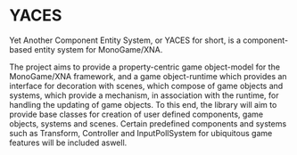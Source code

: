 # YACES
Yet Another Component Entity System, or YACES for short, is a component-based entity system for MonoGame/XNA.

The project aims to provide a property-centric game object-model for the MonoGame/XNA framework, and a game object-runtime which provides an interface for decoration with scenes, which compose of game objects and systems, which provide a mechanism, in association with the runtime, for handling the updating of game objects. To this end, the library will aim to provide base classes for creation of user defined components, game objects, systems and scenes. Certain predefined components and systems such as Transform, Controller and InputPollSystem for ubiquitous game features will be included aswell.
